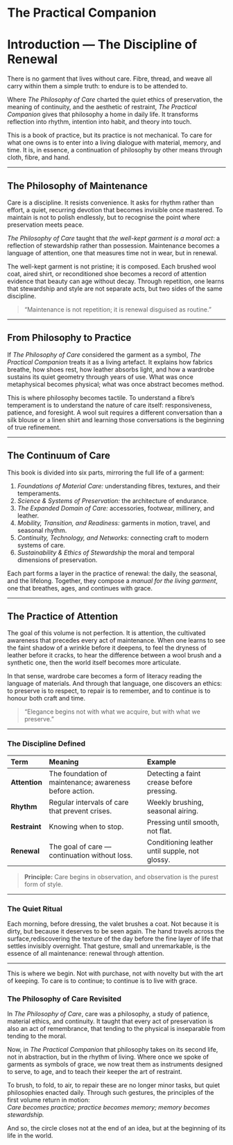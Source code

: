 # The Practical Companion

# Introduction — The Discipline of Renewal

There is no garment that lives without care. Fibre, thread, and weave all carry within them a simple truth: to endure is to be attended to.

Where *The Philosophy of Care* charted the quiet ethics of preservation, the meaning of continuity, and the aesthetic of restraint, *The Practical Companion* gives that philosophy a home in daily life. It transforms reflection into rhythm, intention into habit, and theory into touch.

This is a book of practice, but its practice is not mechanical. To care for what one owns is to enter into a living dialogue with material, memory, and time. It is, in essence, a continuation of philosophy by other means through cloth, fibre, and hand.

---

## The Philosophy of Maintenance

Care is a discipline. It resists convenience. It asks for rhythm rather than effort, a quiet, recurring devotion that becomes invisible once mastered. To maintain is not to polish endlessly, but to recognise the point where preservation meets peace.

*The Philosophy of Care* taught that *the well-kept garment is a moral act*: a reflection of stewardship rather than possession. Maintenance becomes a language of attention, one that measures time not in wear, but in renewal.

The well-kept garment is not pristine; it is composed. Each brushed wool coat, aired shirt, or reconditioned shoe becomes a record of attention evidence that beauty can age without decay. Through repetition, one learns that stewardship and style are not separate acts, but two sides of the same discipline.

> “Maintenance is not repetition; it is renewal disguised as routine.”

---

## From Philosophy to Practice

If *The Philosophy of Care* considered the garment as a symbol, *The Practical Companion* treats it as a living artefact. It explains how fabrics breathe, how shoes rest, how leather absorbs light, and how a wardrobe sustains its quiet geometry through years of use. What was once metaphysical becomes physical; what was once abstract becomes method.

This is where philosophy becomes tactile. To understand a fibre’s temperament is to understand the nature of care itself: responsiveness, patience, and foresight. A wool suit requires a different conversation than a silk blouse or a linen shirt and learning those conversations is the beginning of true refinement.

---

## The Continuum of Care

This book is divided into six parts, mirroring the full life of a garment:

1. *Foundations of Material Care:* understanding fibres, textures, and their temperaments.  
2. *Science & Systems of Preservation:*  the architecture of endurance.  
3. *The Expanded Domain of Care:* accessories, footwear, millinery, and leather.  
4. *Mobility, Transition, and Readiness:* garments in motion, travel, and seasonal rhythm.  
5. *Continuity, Technology, and Networks:* connecting craft to modern systems of care.  
6. *Sustainability & Ethics of Stewardship* the moral and temporal dimensions of preservation.

Each part forms a layer in the practice of renewal: the daily, the seasonal, and the lifelong. Together, they compose a *manual for the living garment*, one that breathes, ages, and continues with grace.

---

## The Practice of Attention

The goal of this volume is not perfection. It is attention, the cultivated awareness that precedes every act of maintenance. When one learns to see the faint shadow of a wrinkle before it deepens, to feel the dryness of leather before it cracks, to hear the difference between a wool brush and a synthetic one, then the world itself becomes more articulate.

In that sense, wardrobe care becomes a form of literacy reading the language of materials. And through that language, one discovers an ethics: to preserve is to respect, to repair is to remember, and to continue is to honour both craft and time.

> “Elegance begins not with what we acquire, but with what we preserve.”

---

### The Discipline Defined

| Term | Meaning | Example |
|:--|:--|:--|
| **Attention** | The foundation of maintenance; awareness before action. | Detecting a faint crease before pressing. |
| **Rhythm** | Regular intervals of care that prevent crises. | Weekly brushing, seasonal airing. |
| **Restraint** | Knowing when to stop. | Pressing until smooth, not flat. |
| **Renewal** | The goal of care — continuation without loss. | Conditioning leather until supple, not glossy. |

> **Principle:** Care begins in observation, and observation is the purest form of style.

---

### The Quiet Ritual

Each morning, before dressing, the valet brushes a coat. Not because it is dirty, but because it deserves to be seen again. The hand travels across the surface,rediscovering the texture of the day before the fine layer of life that settles invisibly overnight. That gesture, small and unremarkable, is the essence of all maintenance: renewal through attention.

---

This is where we begin. Not with purchase, not with novelty  but with the art of keeping. To care is to continue; to continue is to live with grace.

### The Philosophy of Care Revisited

In *The Philosophy of Care*, care was a philosophy, a study of patience, material ethics, and continuity. It taught that every act of preservation is also an act of remembrance, that tending to the physical is inseparable from tending to the moral.  

Now, in *The Practical Companion* that philosophy takes on its second life,  not in abstraction, but in the rhythm of living. Where once we spoke of garments as symbols of grace, we now treat them as instruments designed to serve, to age, and to teach their keeper the art of restraint.

To brush, to fold, to air, to repair these are no longer minor tasks, but quiet philosophies enacted daily. Through such gestures, the principles of the first volume return in motion:  
*Care becomes practice; practice becomes memory; memory becomes stewardship.*

And so, the circle closes not at the end of an idea, but at the beginning of its life in the world.

